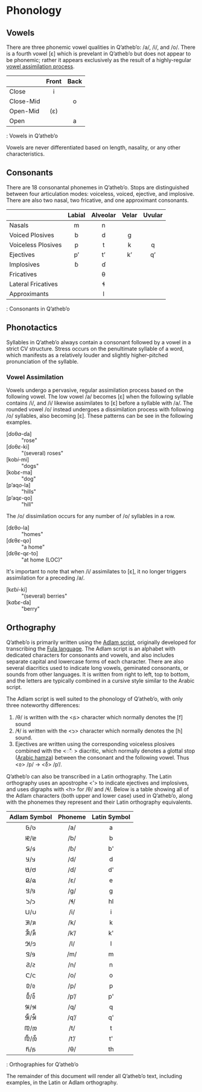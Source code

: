 # Phonology

## Vowels

There are three phonemic vowel qualities in Qʼathebʼo: /a/, /i/, and /o/.  There is a fourth vowel \[ɛ\] which is prevelant in Qʼathebʼo but does not appear to be phonemic; rather it appears exclusively as the result of a highly-regular [vowel assimilation process](#vowel-assimilation).

|           | Front | Back |
|---        |:---:  |:---: |
| Close     | i     |      |
| Close-Mid |       | o    |
| Open-Mid  | (ɛ)   |      |
| Open      |       | a    |
: Vowels in Qʼathebʼo

Vowels are never differentiated based on length, nasality, or any other characteristics.

## Consonants

There are 18 consonantal phonemes in Qʼathebʼo.  Stops are distinguished between four articulation modes: voiceless, voiced, ejective, and implosive.  There are also two nasal, two fricative, and one approximant consonants.

|                    | Labial | Alveolar | Velar | Uvular |
|---                 |:---:   |:---:     |:---:  |:---:   |
| Nasals             | m      | n        |       |        |
| Voiced Plosives    | b      | d        | g     |        |
| Voiceless Plosives | p      | t        | k     | q      |
| Ejectives          | pʼ     | tʼ       | kʼ    | qʼ     |
| Implosives         | ɓ      | ɗ        |       |        |
| Fricatives         |        | θ        |       |        |
| Lateral Fricatives |        | ɬ        |       |        |
| Approximants       |        | l        |       |        |
: Consonants in Qʼathebʼo

## Phonotactics

Syllables in Qʼathebʼo always contain a consonant followed by a vowel in a strict CV structure.  Stress occurs on the penultimate syllable of a word, which manifests as a relatively louder and slightly higher-pitched pronunciation of the syllable.

### Vowel Assimilation

Vowels undergo a pervasive, regular assimilation process based on the following vowel.  The low vowel /a/ becomes \[ɛ\] when the following syllable contains /i/, and /i/ likewise assimilates to \[ɛ\] before a syllable with /a/.  The rounded vowel /o/ instead undergoes a dissimilation process with following /o/ syllables, also becoming \[ɛ\].  These patterns can be see in the following examples.

<dl class="comparison col4">
<dt>[ɗoθ<em>a</em>-ɗa]</dt> <dd>"rose"</dd>
<dt>[ɗoθ<em>ɛ</em>-ki]</dt> <dd>"(several) roses"</dd>
<dt>[kob<em>i</em>-mi]</dt> <dd>"dogs"</dd>
<dt>[kob<em>ɛ</em>-ma]</dt> <dd>"dog"</dd>
<dt>[pʼaq<em>o</em>-la]</dt> <dd>"hills"</dd>
<dt>[pʼaq<em>ɛ</em>-qo]</dt> <dd>"hill"</dd>
</dl>

The /o/ dissimilation occurs for any number of /o/ syllables in a row.

<dl class="comparison col2">
<dt>[ɗɛθ<em>o</em>-la]</dt> <dd>"homes"</dd>
<dt>[ɗɛθ<em>ɛ</em>-q<em>o</em>]</dt> <dd>"a home"</dd>
<dt>[ɗɛθ<em>ɛ</em>-q<em>ɛ</em>-to]</dt> <dd>"at home (<abbr>LOC</abbr>)"</dd>
</dl>

It's important to note that when /i/ assimilates to \[ɛ\], it no longer triggers assimilation for a preceding /a/.

<dl class="comparison col4">
<dt>[k<em>ɛ</em>ɓ<em>i</em>-ki]</dt> <dd>"(several) berries"</dd>
<dt>[k<em>a</em>ɓ<em>ɛ</em>-ɗa]</dt> <dd>"berry"</dd>
</dl>

## Orthography

Qʼathebʼo is primarily written using the [Adlam script](https://en.wikipedia.org/wiki/Adlam_script), originally developed for transcribing the [Fula language](https://en.wikipedia.org/wiki/Fula_language).  The Adlam script is an alphabet with dedicated characters for consonants and vowels, and also includes separate capital and lowercase forms of each character. There are also several diacritics used to indicate long vowels, geminated consonants, or sounds from other languages.  It is written from right to left, top to bottom, and the letters are typically combined in a cursive style similar to the Arabic script.

The Adlam script is well suited to the phonology of Qʼathebʼo, with only three noteworthy differences: 

1. /θ/ is written with the <𞤬> character which normally denotes the \[f\] sound
1. /ɬ/ is written with the <𞤸> character which normally denotes the \[h\] sound.
1. Ejectives are written using the corresponding voiceless plosives combined with the <◌𞥇 > diacritic, which normally denotes a glottal stop ([Arabic hamza](https://en.wikipedia.org/wiki/Hamza)) between the consonant and the following vowel.  Thus <𞤨> /p/ → <𞤨𞥇> /pʼ/.

Qʼathebʼo can also be transcribed in a Latin orthography.  The Latin orthography uses an apostrophe <ʼ> to indicate ejectives and implosives, and uses digraphs with \<h\> for /θ/ and /ɬ/.  Below is a table showing all of the Adlam characters (both upper and lower case) used in Qʼathebʼo, along with the phonemes they represent and their Latin orthography equivalents.

| Adlam Symbol | Phoneme | Latin Symbol |
|:---:         |:---:    |:---:         |
| 𞤢/𞤀          | /a/     | a            |
| 𞤦/𞤄          | /b/     | b            |
| 𞤩/𞤇          | /ɓ/     | b'           |
| 𞤣/𞤁          | /d/     | d            |
| 𞤯/𞤍          | /ɗ/     | d'           |
| 𞤫/𞤉          | /ɛ/     | e            |
| 𞤺/𞤘          | /g/     | g            |
| 𞤸/𞤖          | /ɬ/     | hl           |
| 𞤭/𞤋          | /i/     | i            |
| 𞤳/𞤑          | /k/     | k            |
| 𞤳𞥇/𞤑𞥇          | /kʼ/    | k'           |
| 𞤤/𞤂          | /l/     | l            |
| 𞤥/𞤃          | /m/     | m            |
| 𞤲/𞤐          | /n/     | n            |
| 𞤮/𞤌          | /o/     | o            |
| 𞤨/𞤆          | /p/     | p            |
| 𞤨𞥇/𞤆𞥇          | /pʼ/    | p'           |
| 𞤹/𞤗          | /q/     | q            |
| 𞤹𞥇/𞤗𞥇          | /qʼ/    | q'           |
| 𞤼/𞤚          | /t/     | t            |
| 𞤼𞥇/𞤚𞥇          | /tʼ/    | t'           |
| 𞤬/𞤊          | /θ/     | th           |
: Orthographies for Qʼathebʼo

The remainder of this document will render all Qʼathebʼo text, including examples, in the Latin or Adlam orthography.

